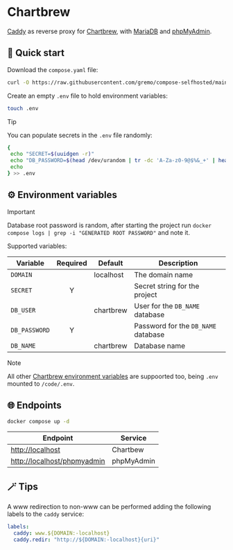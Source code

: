 # Chartbrew

[Caddy](https://caddyserver.com) as reverse proxy for [Chartbrew](https://chartbrew.com), with [MariaDB](https://mariadb.org) and [phpMyAdmin](https://phpmyadmin.net).

## 🚀 Quick start

Download the `compose.yaml` file:

```bash
curl -O https://raw.githubusercontent.com/gremo/compose-selfhosted/main/src/chartbrew/compose.yaml
```

Create an empty `.env` file to hold environment variables:

```bash
touch .env
```

> [!Tip]
> You can populate secrets in the `.env` file randomly:
>
> ```bash
> {
>  echo "SECRET=$(uuidgen -r)"
>  echo "DB_PASSWORD=$(head /dev/urandom | tr -dc 'A-Za-z0-9@$%&_+' | head -c10)"
>  echo
> } >> .env
> ```

## ⚙️ Environment variables

> [!Important]
> Database root password is random, after starting the project run `docker compose logs | grep -i "GENERATED ROOT PASSWORD"` and note it.

Supported variables:

| Variable      | Required | Default   | Description                         |
| ------------- | :------: | --------- | ----------------------------------- |
| `DOMAIN`      |          | localhost | The domain name                     |
| `SECRET`      |    Y     |           | Secret string for the project       |
| `DB_USER`     |          | chartbrew | User for the `DB_NAME` database     |
| `DB_PASSWORD` |    Y     |           | Password for the `DB_NAME` database |
| `DB_NAME`     |          | chartbrew | Database name                       |

> [!Note]
> All other [Chartbrew environment variables](https://docs.chartbrew.com/#environmental-variables) are suppoorted too, being `.env` mounted to `/code/.env`.

## 🌐 Endpoints

```bash
docker compose up -d
```

| Endpoint                      | Service    |
| ----------------------------- | ---------- |
| <http://localhost>            | Chartbew   |
| <http://localhost/phpmyadmin> | phpMyAdmin |

## 🪄 Tips

A www redirection to non-www can be performed adding the following labels to the `caddy` service:

```yaml
labels:
  caddy: www.${DOMAIN:-localhost}
  caddy.redir: "http://${DOMAIN:-localhost}{uri}"
```
